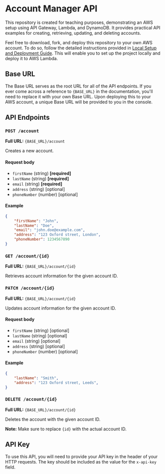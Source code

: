 # Account Manager API
This repository is created for teaching purposes, demonstrating an AWS setup using API Gateway, Lambda, and DynamoDB. It provides practical API examples for creating, retrieving, updating, and deleting accounts.

Feel free to download, fork, and deploy this repository to your own AWS account. To do so, follow the detailed instructions provided in [Local Setup and Deployment Guide](https://github.com/grit-coding/account-manager/blob/main/docs/local-README.md). This will enable you to set up the project locally and deploy it to AWS Lambda.

## Base URL

The Base URL serves as the root URL for all of the API endpoints. If you ever come across a reference to `{BASE_URL}` in the documentation, you'll need to replace it with your own Base URL. Upon deploying this to your AWS account, a unique Base URL will be provided to you in the console.

## API Endpoints

### `POST /account`

**Full URL:** `{BASE_URL}/account`

Creates a new account.

#### Request body

- `firstName` (string) **[required]**
- `lastName` (string) **[required]**
- `email` (string) **[required]**
- `address` (string) [optional]
- `phoneNumber` (number) [optional]

#### Example

```json
{
    "firstName": "John",
    "lastName": "Doe",
    "email": "john.doe@example.com",
    "address": "123 Oxford street, London",
    "phoneNumber": 1234567890
}
```

### `GET /account/{id}`

**Full URL:** `{BASE_URL}/account/{id}`

Retrieves account information for the given account ID.

### `PATCH /account/{id}`

**Full URL:** `{BASE_URL}/account/{id}`

Updates account information for the given account ID.

#### Request body

- `firstName` (string) [optional]
- `lastName` (string) [optional]
- `email` (string) [optional]
- `address` (string) [optional]
- `phoneNumber` (number) [optional]

#### Example

```json
{
    "lastName": "Smith",
    "address": "123 Oxford street, Leeds",
}
```

### `DELETE /account/{id}`

**Full URL:** `{BASE_URL}/account/{id}`

Deletes the account with the given account ID.

**Note:** Make sure to replace `{id}` with the actual account ID.

## API Key

To use this API, you will need to provide your API key in the header of your HTTP requests. The key should be included as the value for the `x-api-key` field.
